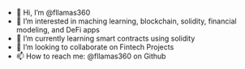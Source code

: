 - 👋 Hi, I’m @fllamas360
- 👀 I’m interested in maching learning, blockchain, solidity, financial modeling, and DeFi apps
- 🌱 I’m currently learning smart contracts using solidity
- 💞️ I’m looking to collaborate on Fintech Projects
- 📫 How to reach me: @fllamas360 on Github

<!---
fllamas360/fllamas360 is a ✨ special ✨ repository because its `README.md` (this file) appears on your GitHub profile.
You can click the Preview link to take a look at your changes.
--->

